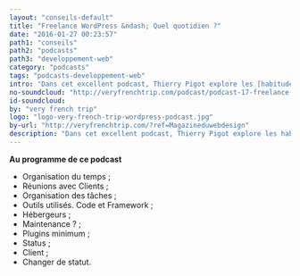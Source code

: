 ```yaml
---
layout: "conseils-default"
title: "Freelance WordPress &ndash; Quel quotidien ?"
date: "2016-01-27 00:23:57"
path1: "conseils"
path2: "podcasts"
path3: "developpement-web"
category: "podcasts"
tags: "podcasts-developpement-web"
intro: "Dans cet excellent podcast, Thierry Pigot explore les [habitudes et les problématiques du quotidien de deux freelances français](http://www.magazineduwebdesign.com/conseils/guides/web-designer-freelance-6-conseils-pour-augmenter-vos-revenus/) développant des sites Web WordPress. J'adore ce type de podcasts car c'est généralement avec eux que je découvre des nouveaux outils et des approches de travail exotiques. Ça fait du bien ! Un grand merci à Thierry pour sa suggestion. Très bon choix."
no-soundcloud: "http://veryfrenchtrip.com/podcast/podcast-17-freelance-wordpress-2/?ref=Magazineduwebdesign"
id-soundcloud:
by: "very french trip"
logo: "logo-very-french-trip-wordpress-podcast.jpg"
by-url: "http://veryfrenchtrip.com/?ref=Magazineduwebdesign"
description: "Dans cet excellent podcast, Thierry Pigot explore les habitudes et les problématiques du quotidien de deux freelances français développant des sites Web WordPress."
---
```


**Au programme de ce podcast**

* Organisation du temps ;
* Réunions avec Clients ;
* Organisation des tâches ;
* Outils utilisés. Code et Framework ;
* Hébergeurs ;
* Maintenance ? ;
* Plugins minimum ;
* Status ;
* Client ;
* Changer de statut.
